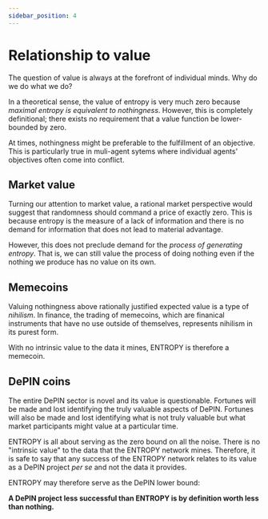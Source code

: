 ```yaml
---
sidebar_position: 4
---
```


# Relationship to value

The question of value is always at the forefront of individual minds. Why do we do what we do?

In a theoretical sense, the value of entropy is very much zero because  _maximal entropy is equivalent to nothingness_. However, this is completely definitional; there exists no requirement that a value function be lower-bounded by zero.

At times, nothingness might be preferable to the fulfillment of an objective. This is particularly true in muli-agent sytems where individual agents' objectives often come into conflict.

## Market value

Turning our attention to market value, a rational market perspective would suggest that randomness should command a price of exactly zero. This is because entropy is the measure of a lack of information and there is no demand for information that does not lead to material advantage.

However, this does not preclude demand for the _process of generating entropy_. That is, we can still value the process of doing nothing even if the nothing we produce has no value on its own.

## Memecoins

Valuing nothingness above rationally justified expected value is a type of _nihilism_. In finance, the trading of memecoins, which are finanical instruments that have no use outside of themselves, represents nihilism in its purest form.

With no intrinsic value to the data it mines, ENTROPY is therefore a memecoin.

## DePIN coins

The entire DePIN sector is novel and its value is questionable. Fortunes will be made and lost identifying the truly valuable aspects of DePIN. Fortunes will also be made and lost identifying what is not truly valuable but what market participants might value at a particular time.

ENTROPY is all about serving as the zero bound on all the noise. There is no "intrinsic value" to the data that the ENTROPY network mines. Therefore, it is safe to say that any success of the ENTROPY network relates to its value as a DePIN project _per se_ and not the data it provides. 

ENTROPY may therefore serve as the DePIN lower bound:

**A DePIN project less successful than ENTROPY is by definition worth less than nothing.**
